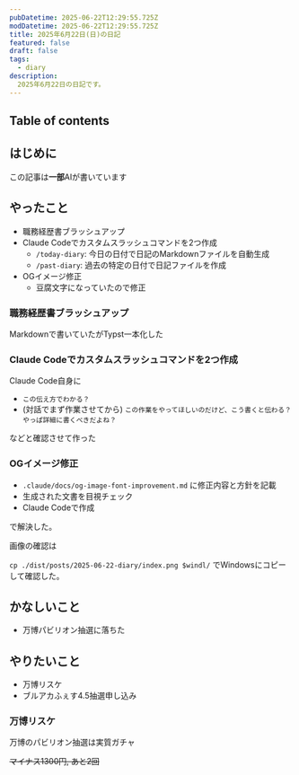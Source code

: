 ```yaml
---
pubDatetime: 2025-06-22T12:29:55.725Z
modDatetime: 2025-06-22T12:29:55.725Z
title: 2025年6月22日(日)の日記
featured: false
draft: false
tags:
  - diary
description:
  2025年6月22日の日記です。
---
```


## Table of contents

## はじめに

この記事は**一部**AIが書いています

## やったこと

- 職務経歴書ブラッシュアップ
- Claude Codeでカスタムスラッシュコマンドを2つ作成
    - `/today-diary`: 今日の日付で日記のMarkdownファイルを自動生成
    - `/past-diary`: 過去の特定の日付で日記ファイルを作成
- OGイメージ修正
    - 豆腐文字になっていたので修正

### 職務経歴書ブラッシュアップ

Markdownで書いていたがTypst一本化した

### Claude Codeでカスタムスラッシュコマンドを2つ作成

Claude Code自身に

- `この伝え方でわかる？`
- (対話でまず作業させてから) `この作業をやってほしいのだけど、こう書くと伝わる？やっぱ詳細に書くべきだよね？`

などと確認させて作った

### OGイメージ修正

- `.claude/docs/og-image-font-improvement.md` に修正内容と方針を記載
- 生成された文書を目視チェック
- Claude Codeで作成

で解決した。

画像の確認は

`cp ./dist/posts/2025-06-22-diary/index.png $windl/` でWindowsにコピーして確認した。

## かなしいこと

- 万博パビリオン抽選に落ちた

## やりたいこと

- 万博リスケ
- ブルアカふぇす4.5抽選申し込み

### 万博リスケ

万博のパビリオン抽選は実質ガチャ

~~マイナス1300円, あと2回~~
